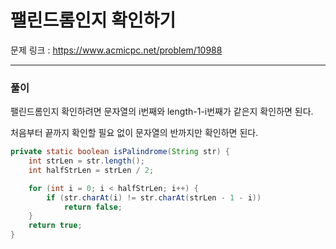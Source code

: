 팰린드롬인지 확인하기
===

문제 링크 : https://www.acmicpc.net/problem/10988

<hr>

### 풀이

팰린드롬인지 확인하려면 문자열의 i번째와 length-1-i번째가 같은지 확인하면 된다.

처음부터 끝까지 확인할 필요 없이 문자열의 반까지만 확인하면 된다.

~~~java
private static boolean isPalindrome(String str) {
	int strLen = str.length();
	int halfStrLen = strLen / 2;

	for (int i = 0; i < halfStrLen; i++) {
		if (str.charAt(i) != str.charAt(strLen - 1 - i))
			return false;
	}
	return true;
}
~~~

